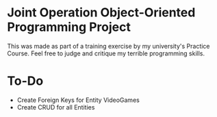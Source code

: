 # Joint Operation Object-Oriented Programming Project 
This was made as part of a training exercise by my university's Practice Course.
Feel free to judge and critique my terrible programming skills.

# To-Do
- Create Foreign Keys for Entity VideoGames
- Create CRUD for all Entities
